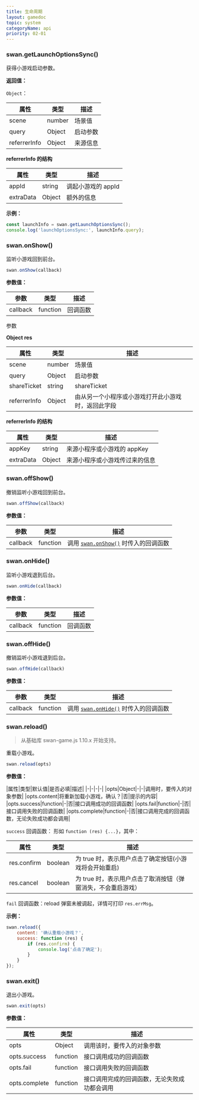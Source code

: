 ```yaml
---
title: 生命周期
layout: gamedoc
topic: system
categoryName: api
priority: 02-01
---
```


### swan.getLaunchOptionsSync()

获得小游戏启动参数。

**返回值：**

`Object`：

|属性|类型|描述|
|-|-|-|
|scene|number|场景值|
|query|Object|启动参数|
|referrerInfo|Object|来源信息|

**referrerInfo 的结构**

|属性|类型|描述|
|-|-|-|
|appId|string|调起小游戏的 appId|
|extraData|Object|额外的信息|

**示例：**

```js
const launchInfo = swan.getLaunchOptionsSync();
console.log('launchOptionsSync:', launchInfo.query);

```

### swan.onShow()

监听小游戏回到前台。

```js
swan.onShow(callback)
```

**参数值：**

|参数|类型|描述|
|-|-|-|
|callback|function|回调函数|

参数

**Object res**

|属性|类型|描述|
|-|-|-|
|scene|number|场景值|
|query|Object|启动参数|
|shareTicket|string| shareTicket|
|referrerInfo|Object|由从另一个小程序或小游戏打开此小游戏时，返回此字段|

**referrerInfo 的结构**

|属性|类型|描述|
|-|-|-|
|appKey|string|来源小程序或小游戏的 appKey |
|extraData|Object|来源小程序或小游戏传过来的信息|


### swan.offShow()

撤销监听小游戏回到前台。

```js
swan.offShow(callback)
```

**参数值：**

|参数|类型|描述|
|-|-|-|
|callback|function|调用 [`swan.onShow()`](#swan-onShow) 时传入的回调函数|


### swan.onHide()
监听小游戏退到后台。

```js
swan.onHide(callback)
```

**参数值：**

|参数|类型|描述|
|-|-|-|
|callback|function|回调函数|


### swan.offHide()

撤销监听小游戏退到后台。

```js
swan.offHide(callback)
```

**参数值：**

|参数|类型|描述|
|-|-|-|
|callback|function|调用 [`swan.onHide()`](#swan-onHide) 时传入的回调函数|


### swan.reload()

> 从基础库 swan-game.js 1.10.x 开始支持。

重载小游戏。

```js
swan.reload(opts)
```

**参数值：**

|属性|类型|默认值|是否必填|描述|
|-|-|-|-|
|opts|Object|-|-|调用时，要传入的对象参数|
|opts.content|将重新加载小游戏，确认？|否|提示的内容|
|opts.success|function|-|否|接口调用成功的回调函数|
|opts.fail|function|-|否|接口调用失败的回调函数|
|opts.complete|function|-|否|接口调用完成的回调函数，无论失败成功都会调用|

`success` 回调函数：
形如 `function (res) {...}`，其中：

|属性|类型|描述|
|-|-|-|
|res.confirm|boolean|为 true 时，表示用户点击了确定按钮(小游戏将会开始重启)|
|res.cancel|boolean|为 true 时，表示用户点击了取消按钮（弹窗消失，不会重启游戏）|

`fail` 回调函数：reload 弹窗未被调起，详情可打印 `res.errMsg`。

**示例：**

```js
swan.reload({
    content: '确认重载小游戏？',
    success: function (res) {
        if (res.confirm) {
            console.log('点击了确定');
        }
    }
});
```

### swan.exit()

退出小游戏。

```js
swan.exit(opts)
```

**参数值：**

|属性|类型|描述|
|-|-|-|
|opts|Object|调用该时，要传入的对象参数|
|opts.success|function|接口调用成功的回调函数|
|opts.fail|function|接口调用失败的回调函数|
|opts.complete|function|接口调用完成的回调函数，无论失败成功都会调用|

